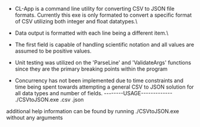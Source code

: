 - CL-App is a command line utility for converting CSV to JSON file formats. Currently this exe is only formated to convert a specific format of CSV utilizing both integer and float datatypes.\
- Data output is formatted with each line being a different item.\
- The first field is capable of handling scientific notation and all values are assumed to be positive values.

- Unit testing was utilized on the 'ParseLine' and 'ValidateArgs' functions since they are the primary breaking points within the program
- Concurrency has not been implemented due to time constraints and time being spent towards attempting a general CSV to JSON solution for all data types and number of fields.
--------USAGE-------------
./CSVtoJSON.exe <InputFile>.csv <OutputFile>.json

additional help information can be found by running ./CSVtoJSON.exe without any arguments
